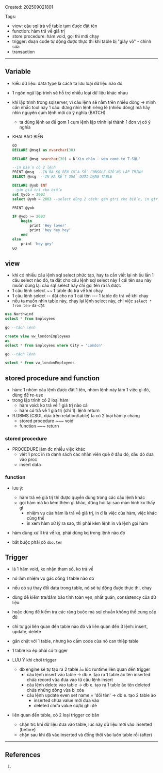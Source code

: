 Created: 202509021801

Tags: 

- view: câu sql trả về table tạm được đặt tên
- function: hàm trả về giá trị
- store procedure: hàm void, gọi thì mới chạy
- trigger: đoạn code tự động được thực thi khi table bị "giày vò" - chỉnh sửa
- transaction

---
## Variable
- kiểu dữ liệu: data type là cách ta lưu loại dữ liệu nào đó
- 1 ngôn ngữ lập trình sẽ hỗ trợ nhiều loại dữ liệu khác nhau
- khi lập trình trong sqlserver, vì câu lệnh sẽ nằm trên nhiều dòng -> mình cần nhắc tool này 1 câu: đừng nhìn lệnh riêng lẻ (nhiều dòng) mà hãy nhìn nguyên cụm lệnh mới có ý nghĩa (BATCH) 
	- ta dùng lệnh `GO` để gom 1 cụm lệnh lập trình lại thành 1 đơn vị có ý nghĩa

- KHAI BÁO BIẾN
	```sql
	GO
	DECLARE @msg1 as nvarchar(30)
	
	DECLARE @msg nvarchar(30) = N'Xin chào - weo come to T-SQL'
	
	--in biến có 2 lệnh
	PRINT @msg  --IN RA KQ BÊN CỬA SỔ CONSOLE GIỐNG LẬP TRÌNH
	SELECT @msg  --IN RA KẾT QUẢ DƯỚI DẠNG TABLE
	
	DECLARE @yob INT 
	--gán giá trị cho biến
	set @yob = 2003
	select @yob = 2003 --select dùng 2 cách: gán gtri cho biến, in gtri của biến
	
	PRINT @yob
	
	IF @yob >= 2003
		begin
			print 'Hey lover'
			print 'hey hey hey'
		end
	else 
		print 'hey gey'
	GO
	
	```


## view
- khi có nhiều câu lệnh sql select phức tạp, hay ta cần viết lại nhiều lần 1 câu select nào đó, ta đặt cho câu lệnh sql select này 1 cái tên sau này muốn dùng lại câu sql select này chỉ gọi tên ra là được
- 1 câu lệnh select ~~ 1 table đc trả về khi chạy
- 1 câu lệnh select -- đặt cho nó 1 cái tên --- 1 table đc trả về khi chạy
- nếu ta muốn nhìn table này, chạy lại lệnh select này, chỉ việc `select * from ten-đã-đặt`

```sql
use Northwind
select * from Employees

go --tách lệnh

create view vw_londonEmployees
as
select * from Employees where City = 'London'

go --tách lệnh

select * from vw_londonEmployees
```

## stored procedure and function
- hàm: 1 nhóm câu lệnh được đặt 1 tên, nhóm lệnh này làm 1 việc gì đó, dùng để re-use
- trong lập trình có 2 loại hàm
	- hàm void: ko trả về 1 giá trị nào cả
	- hàm có trả về 1 giá trị (chỉ 1): lệnh return
- R.DBMS (CSDL dựa trên relation/table) ta có 2 loại hàm y chang
	- stored procedure    ~~~ void
	- function ~~~ return
### stored procedure
- PROCEDURE làm đc nhiều việc khác
	- viết 1 proc in ra danh sách các nhân viên quê ở đâu đó, đâu đó đưa vào proc
	- insert data
### function
- lưu ý: 
	- hàm trả vè giá trị thì được quyền dùng trong các câu lệnh khác 
	- gọi hàm mà ko kèm thêm gì khác, đừng hỏi tại sao màn hình ko thấy gì
		- nhiệm vụ của hàm là trả về giá trị, in đ là việc của hàm, việc khác cũng thế
		- in xem hàm xử lý ra sao, thì phải kèm lệnh in và lệnh gọi hàm

- hàm dùng xử lí trả về kq, phải dùng kq trong lệnh nào đó
- bắt buộc phải có `dbo.ten`

## Trigger
- là 1 hàm void, ko nhận tham số, ko trả về
- nó làm nhiệm vụ gác cổng 1 table nào đó
- nếu có sự thay đổi data trong table, nó sẽ tự động được thực thi, chạy
- dùng để kiểm tra/đảm bảo tính toàn vẹn, nhất quán, consistency của dữ liệu
- hoặc dùng để kiểm tra các ràng buộc mà sql chuẩn không thể cung cấp đủ
- chỉ tự gọi liên quan đến table nào đó và liên quan đến 3 lệnh: insert, update, delete
- gắn chặt với 1 table, nhưng ko cấm code của nó can thiệp table
- 1 table ko ép phải có trigger


- LƯU Ý khi chơi trigger
	- db engine sẽ tự tạo ra 2 table `ảo` lúc runtime liên quan đến trigger
		- câu lệnh insert vào table -> db e. tạo ra 1 table ảo tên inserted chứa record vừa đưa vào từ câu lệnh insert
		- câu lệnh delete vào table -> db e. tạo ra 1 table ảo tên deleted chứa những dòng vừa bị xóa
		- câu lệnh update even set name = 'đổi tên'  -> db e. tạo 2 table ảo 
			- inserted chứa value mới đưa vào
			- deleted chứa value cũ/bị ghi đè


- liên quan đến table, có 2 loại trigger cơ bản
	- chặn trc khi dữ liệu đưa vào table, lúc này dữ liệu mới vào inserted (before)
	- chặn sau khi đã vào inserted và đồng thời vào luôn table rồi (after)

-----
## References
1.
